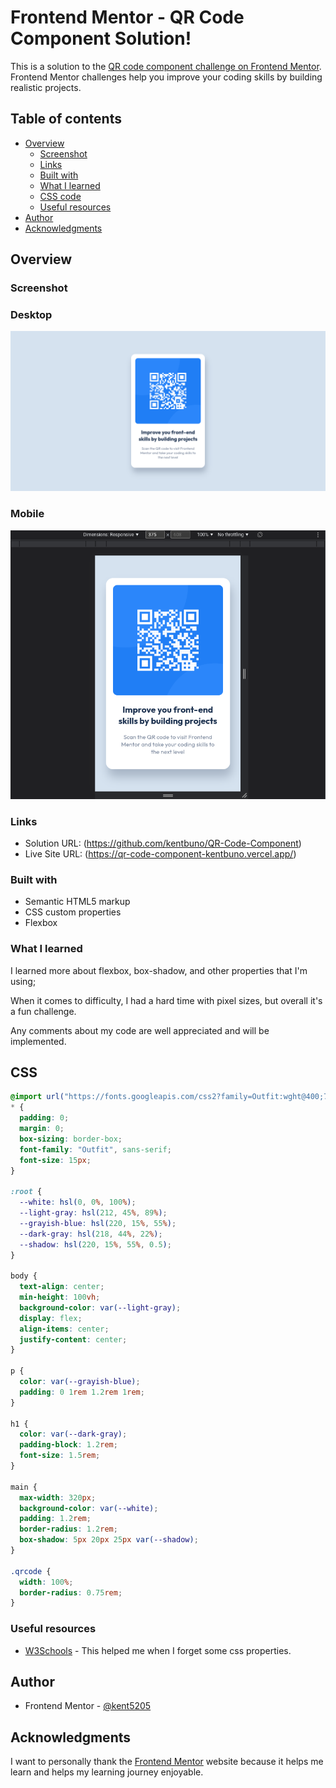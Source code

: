 # Frontend Mentor - QR Code Component Solution!

This is a solution to the [QR code component challenge on Frontend Mentor](https://www.frontendmentor.io/challenges/qr-code-component-iux_sIO_H). Frontend Mentor challenges help you improve your coding skills by building realistic projects.

## Table of contents

- [Overview](#overview)
  - [Screenshot](#screenshot)
  - [Links](#links)
  - [Built with](#built-with)
  - [What I learned](#what-i-learned)
  - [CSS code](#css)
  - [Useful resources](#useful-resources)
- [Author](#author)
- [Acknowledgments](#acknowledgments)

## Overview

### Screenshot

### Desktop

![](./images/desktop_screenshot.png)

### Mobile

![](./images/mobile_screenshot.png)

### Links

- Solution URL: (https://github.com/kentbuno/QR-Code-Component)
- Live Site URL: (https://qr-code-component-kentbuno.vercel.app/)

### Built with

- Semantic HTML5 markup
- CSS custom properties
- Flexbox

### What I learned

I learned more about flexbox, box-shadow, and other properties that I'm using;

When it comes to difficulty, I had a hard time with pixel sizes, but overall it's a fun challenge.

Any comments about my code are well appreciated and will be implemented.

## CSS

```css
@import url("https://fonts.googleapis.com/css2?family=Outfit:wght@400;700&display=swap");
* {
  padding: 0;
  margin: 0;
  box-sizing: border-box;
  font-family: "Outfit", sans-serif;
  font-size: 15px;
}

:root {
  --white: hsl(0, 0%, 100%);
  --light-gray: hsl(212, 45%, 89%);
  --grayish-blue: hsl(220, 15%, 55%);
  --dark-gray: hsl(218, 44%, 22%);
  --shadow: hsl(220, 15%, 55%, 0.5);
}

body {
  text-align: center;
  min-height: 100vh;
  background-color: var(--light-gray);
  display: flex;
  align-items: center;
  justify-content: center;
}

p {
  color: var(--grayish-blue);
  padding: 0 1rem 1.2rem 1rem;
}

h1 {
  color: var(--dark-gray);
  padding-block: 1.2rem;
  font-size: 1.5rem;
}

main {
  max-width: 320px;
  background-color: var(--white);
  padding: 1.2rem;
  border-radius: 1.2rem;
  box-shadow: 5px 20px 25px var(--shadow);
}

.qrcode {
  width: 100%;
  border-radius: 0.75rem;
}
```

### Useful resources

- [W3Schools](https://www.w3schools.com/w3css/defaulT.asp) - This helped me when I forget some css properties.

## Author

- Frontend Mentor - [@kent5205](https://www.frontendmentor.io/profile/kentbuno)

## Acknowledgments

I want to personally thank the [Frontend Mentor](https://www.frontendmentor.io/home) website because it helps me learn and helps my learning journey enjoyable.
